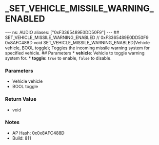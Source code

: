 # _SET_VEHICLE_MISSILE_WARNING_ENABLED

--- ns: AUDIO aliases: ["0xF3365489E0DD50F9"] --- ## SET_VEHICLE_MISSILE_WARNING_ENABLED  // 0xF3365489E0DD50F9 0x8AFC488D void SET_VEHICLE_MISSILE_WARNING_ENABLED(Vehicle vehicle, BOOL toggle);  Toggles the incoming missile warning system for specified vehicle.  ## Parameters * **vehicle**: Vehicle to toggle warning system for. * **toggle**: `true` to enable, `false` to disable.

### Parameters
* Vehicle vehicle
* BOOL toggle

### Return Value
* void

### Notes
* AP Hash: 0x0x8AFC488D
* Build: 811

